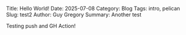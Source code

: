 Title: Hello World!
Date: 2025-07-08
Category: Blog
Tags: intro, pelican
Slug: test2
Author: Guy Gregory
Summary: Another test

Testing push and GH Action!

